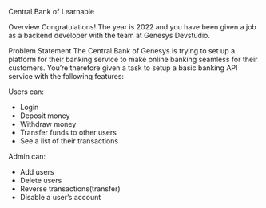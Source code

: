 Central Bank of Learnable

Overview
Congratulations! The year is 2022 and you have been given a job as a backend developer with the
team at Genesys Devstudio.

Problem Statement
The Central Bank of Genesys is trying to set up a platform for their banking service to make online banking seamless for their customers. You’re therefore given a task to setup a basic banking API service with the following features:

Users can:
- Login
- Deposit money
- Withdraw money
- Transfer funds to other users
- See a list of their transactions

Admin can:
- Add users
- Delete users
- Reverse transactions(transfer)
- Disable a user’s account
